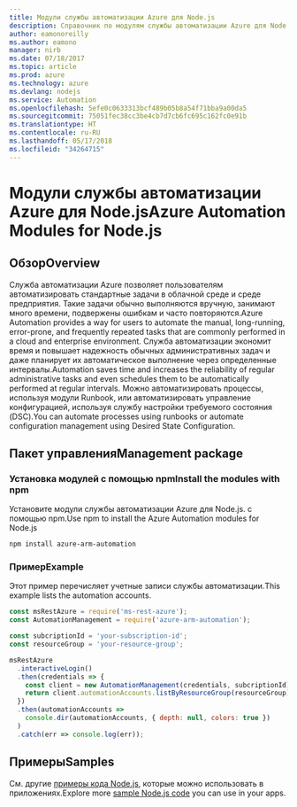 ```yaml
---
title: Модули службы автоматизации Azure для Node.js
description: Справочник по модулям службы автоматизации Azure для Node.js
author: eamonoreilly
ms.author: eamono
manager: nirb
ms.date: 07/18/2017
ms.topic: article
ms.prod: azure
ms.technology: azure
ms.devlang: nodejs
ms.service: Automation
ms.openlocfilehash: 5efe0c0633313bcf489b05b8a54f71bba9a00da5
ms.sourcegitcommit: 75051fec38cc3be4cb7d7cb6fc695c162fc0e91b
ms.translationtype: HT
ms.contentlocale: ru-RU
ms.lasthandoff: 05/17/2018
ms.locfileid: "34264715"
---
```

# <a name="azure-automation-modules-for-nodejs"></a><span data-ttu-id="963f9-103">Модули службы автоматизации Azure для Node.js</span><span class="sxs-lookup"><span data-stu-id="963f9-103">Azure Automation Modules for Node.js</span></span>

## <a name="overview"></a><span data-ttu-id="963f9-104">Обзор</span><span class="sxs-lookup"><span data-stu-id="963f9-104">Overview</span></span>

<span data-ttu-id="963f9-105">Служба автоматизации Azure позволяет пользователям автоматизировать стандартные задачи в облачной среде и среде предприятия. Такие задачи обычно выполняются вручную, занимают много времени, подвержены ошибкам и часто повторяются.</span><span class="sxs-lookup"><span data-stu-id="963f9-105">Azure Automation provides a way for users to automate the manual, long-running, error-prone, and frequently repeated tasks that are commonly performed in a cloud and enterprise environment.</span></span> <span data-ttu-id="963f9-106">Служба автоматизации экономит время и повышает надежность обычных административных задач и даже планирует их автоматическое выполнение через определенные интервалы.</span><span class="sxs-lookup"><span data-stu-id="963f9-106">Automation saves time and increases the reliability of regular administrative tasks and even schedules them to be automatically performed at regular intervals.</span></span> <span data-ttu-id="963f9-107">Можно автоматизировать процессы, используя модули Runbook, или автоматизировать управление конфигурацией, используя службу настройки требуемого состояния (DSC).</span><span class="sxs-lookup"><span data-stu-id="963f9-107">You can automate processes using runbooks or automate configuration management using Desired State Configuration.</span></span>

## <a name="management-package"></a><span data-ttu-id="963f9-108">Пакет управления</span><span class="sxs-lookup"><span data-stu-id="963f9-108">Management package</span></span>

### <a name="install-the-modules-with-npm"></a><span data-ttu-id="963f9-109">Установка модулей с помощью npm</span><span class="sxs-lookup"><span data-stu-id="963f9-109">Install the modules with npm</span></span>

<span data-ttu-id="963f9-110">Установите модули службы автоматизации Azure для Node.js. с помощью npm.</span><span class="sxs-lookup"><span data-stu-id="963f9-110">Use npm to install the Azure Automation modules for Node.js</span></span>

```bash
npm install azure-arm-automation
```

### <a name="example"></a><span data-ttu-id="963f9-111">Пример</span><span class="sxs-lookup"><span data-stu-id="963f9-111">Example</span></span>

<span data-ttu-id="963f9-112">Этот пример перечисляет учетные записи службы автоматизации.</span><span class="sxs-lookup"><span data-stu-id="963f9-112">This example lists the automation accounts.</span></span>

```javascript
const msRestAzure = require('ms-rest-azure');
const AutomationManagement = require('azure-arm-automation');

const subcriptionId = 'your-subscription-id';
const resourceGroup = 'your-resource-group';

msRestAzure
  .interactiveLogin()
  .then(credentials => {
    const client = new AutomationManagement(credentials, subcriptionId);
    return client.automationAccounts.listByResourceGroup(resourceGroup);
  })
  .then(automationAccounts =>
    console.dir(automationAccounts, { depth: null, colors: true })
  )
  .catch(err => console.log(err));

```

## <a name="samples"></a><span data-ttu-id="963f9-113">Примеры</span><span class="sxs-lookup"><span data-stu-id="963f9-113">Samples</span></span>

<span data-ttu-id="963f9-114">См. другие [примеры кода Node.js](https://azure.microsoft.com/resources/samples/?platform=nodejs), которые можно использовать в приложениях.</span><span class="sxs-lookup"><span data-stu-id="963f9-114">Explore more [sample Node.js code](https://azure.microsoft.com/resources/samples/?platform=nodejs) you can use in your apps.</span></span>
